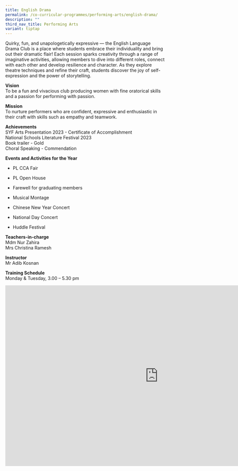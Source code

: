 ```yaml
---
title: English Drama
permalink: /co-curricular-programmes/performing-arts/english-drama/
description: ""
third_nav_title: Performing Arts
variant: tiptap
---
```

<p>Quirky, fun, and unapologetically expressive — the English Language Drama
Club is a place where students embrace their individuality and bring out
their dramatic flair! Each session sparks creativity through a range of
imaginative activities, allowing members to dive into different roles,
connect with each other and develop resilience and character. As they explore
theatre techniques and refine their craft, students discover the joy of
self-expression and the power of storytelling.</p>
<p><strong>Vision</strong> 
<br>To be a fun and vivacious club producing women with fine oratorical skills
and a passion for performing with passion.</p>
<p><strong>Mission</strong> 
<br>To nurture performers who are confident, expressive and enthusiastic in
their craft with skills such as empathy and teamwork.</p>
<p><strong>Achievements</strong> 
<br>SYF Arts Presentation 2023 - Certificate of Accomplishment
<br>National Schools Literature Festival 2023
<br>Book trailer - Gold
<br>Choral Speaking - Commendation</p>
<p><strong>Events and Activities for the Year</strong>
</p>
<ul data-tight="true" class="tight">
<li>
<p>PL CCA Fair</p>
</li>
<li>
<p>PL Open House</p>
</li>
<li>
<p>Farewell for graduating members</p>
</li>
<li>
<p>Musical Montage</p>
</li>
<li>
<p>Chinese New Year Concert</p>
</li>
<li>
<p>National Day Concert</p>
</li>
<li>
<p>Huddle Festival</p>
</li>
</ul>
<p><strong>Teachers-in-charge</strong> 
<br>Mdm Nur Zahira
<br>Mrs Christina Ramesh</p>
<p><strong>Instructor</strong> 
<br>Mr Adib Kosnan</p>
<p><strong>Training Schedule</strong> 
<br>Monday &amp; Tuesday,&nbsp;3.00 – 5.30 pm</p>
<div class="iframe-wrapper">
<iframe height="569" width="960" allowfullscreen="true" frameborder="0" src="https://docs.google.com/presentation/d/1CCWN6Cn_jnp9DC0Dfgs00ZMH3FYCF5ONFAM_-LZb7bQ/embed?start=true&amp;loop=true&amp;delayms=3000"></iframe>
</div>
<p></p>